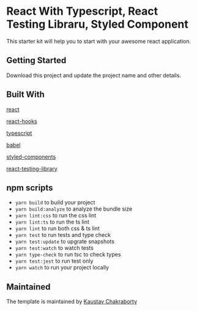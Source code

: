# React With Typescript, React Testing Libraru, Styled Component

This starter kit will help you to start with your awesome react application.

## Getting Started

Download this project and update the project name and other details.

## Built With

[react](https://github.com/facebook/react)

[react-hooks](https://reactjs.org/docs/hooks-intro.html)

[typescript](https://www.typescriptlang.org/)

[babel](https://babeljs.io/)

[styled-components](https://www.styled-components.com)

[react-testing-library](https://github.com/kentcdodds/react-testing-library)

## npm scripts

-   `yarn build` to build your project
-   `yarn build:analyze` to analyze the bundle size
-   `yarn lint:css` to run the css lint
-   `yarn lint:ts` to run the ts lint
-   `yarn lint` to run both css & ts lint
-   `yarn test` to run tests and type check
-   `yarn test:update` to upgrate snapshots
-   `yarn test:watch` to watch tests
-   `yarn type-check` to run tsc to check types
-   `yarn test:jest` to run test only
-   `yarn watch` to run your project locally

## Maintained

The template is maintained by [Kaustav Chakraborty](https://iamkaustav.com)